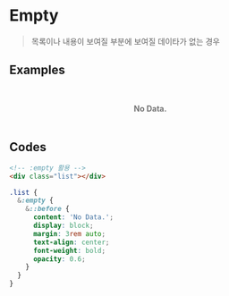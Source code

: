 # Empty

> 목록이나 내용이 보여질 부분에 보여질 데이타가 없는 경우

## Examples

<div class="box box-row">
  <div class="list"></div>
</div>

## Codes

<CodeGroup>
  <CodeGroupItem title="html">

```html
<!-- :empty 활용 -->
<div class="list"></div>
```

  </CodeGroupItem>
  <CodeGroupItem title="SCSS">

```scss
.list {
  &:empty {
    &::before {
      content: 'No Data.';
      display: block;
      margin: 3rem auto;
      text-align: center;
      font-weight: bold;
      opacity: 0.6;
    }
  }
}
```

  </CodeGroupItem>
</CodeGroup>

<style lang="scss" scoped>
.list {
  &:empty {
    &::before {
      content: 'No Data.';
      display: block;
      margin: 3rem auto;
      text-align: center;
      font-weight: bold;
      opacity: 0.6;
    }
  }
}
</style>